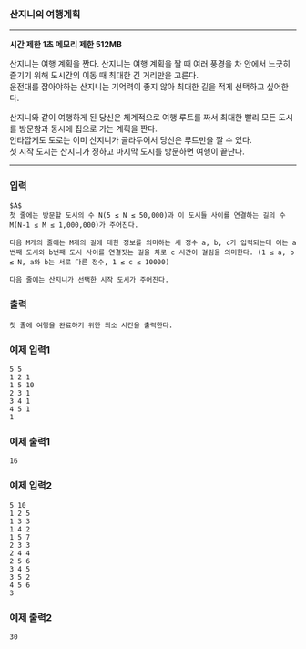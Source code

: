 ### 산지니의 여행계획
---
**시간 제한 1초 메모리 제한 512MB**

산지니는 여행 계획을 짠다.
산지니는 여행 계획을 짤 때 여러 풍경을 차 안에서 느긋히 즐기기 위해 도시간의 이동 때 최대한 긴 거리만을 고른다.<br>
운전대를 잡아야하는 산지니는 기억력이 좋지 않아 최대한 길을 적게 선택하고 싶어한다.<br>

산지니와 같이 여행하게 된 당신은 체계적으로 여행 루트를 짜서 최대한 빨리 모든 도시를 방문함과 동시에 집으로 가는 계획을 짠다.<br>
안타깝게도 도로는 이미 산지니가 골라두어서 당신은 루트만을 짤 수 있다.<br>
첫 시작 도시는 산지니가 정하고 마지막 도시를 방문하면 여행이 끝난다.

---
### 입력
```
$A$
첫 줄에는 방문할 도시의 수 N(5 ≤ N ≤ 50,000)과 이 도시들 사이를 연결하는 길의 수 M(N-1 ≤ M ≤ 1,000,000)가 주어진다.

다음 M개의 줄에는 M개의 길에 대한 정보를 의미하는 세 정수 a, b, c가 입력되는데 이는 a번째 도시와 b번째 도시 사이를 연결짓는 길을 차로 c 시간이 걸림을 의미한다. (1 ≤ a, b ≤ N, a와 b는 서로 다른 정수, 1 ≤ c ≤ 10000)

다음 줄에는 산지니가 선택한 시작 도시가 주어진다.
```

### 출력
```
첫 줄에 여행을 완료하기 위한 최소 시간을 출력한다.
```
### 예제 입력1
```
5 5
1 2 1
1 5 10
2 3 1
3 4 1
4 5 1
1
```

### 예제 출력1
```
16
```

### 예제 입력2
```
5 10 
1 2 5
1 3 3
1 4 2
1 5 7
2 3 3
2 4 4
2 5 6
3 4 5
3 5 2
4 5 6
3
```


### 예제 출력2
```
30
```
